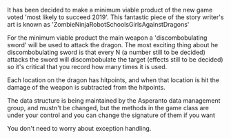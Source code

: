 It has been decided to make a minimum viable product of the new game voted 'most likely to succeed 2019'. 
This fantastic piece of the story writer's art is known as 'ZombieNinjaRobotSchoolsGirlsAgainstDragons'

For the minimum viable product the main weapon a 'discombobulating sword' will be used to attack the dragon. The most
exciting thing about he discombobulating sword is that every N (a number still to be decided) attacks the sword will
discombobulate the target (effects still to be decided) so it's critical that you record how many times it is used.

Each location on the dragon has hitpoints, and when that location is hit the damage of the weapon is 
subtracted from the hitpoints. 

The data structure is being maintained by the Asperanto data management group, and mustn't be changed, 
but the methods in the  game class are under your control and you can change the signature of them if you want

You don't need to worry about exception handling.